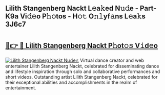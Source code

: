 ## Lilith Stangenberg Nackt L𝚎a𝚔ed N𝚞𝚍e - Part-K9a Vi𝚍𝚎o P𝚑𝚘tos - H𝚘𝚝 O𝚗𝚕yf𝚊ns L𝚎a𝚔s 3J6c7

# <h2><a href="http://kfewen.oniu.top/?m=Lilith+Stangenberg+Nackt">🔗👉 🔴 Lilith Stangenberg Nackt P𝚑ot𝚘𝚜 V𝚒d𝚎o</a></h2>

[![Lilith Stangenberg Nackt Nu𝚍e𝚜](https://i.imgur.com/0qMVB7G.gif)](http://kfewen.oniu.top/?m=Lilith+Stangenberg+Nackt)
Virtual dance creator and web entertainer Lilith Stangenberg Nackt, celebrated for disseminating dance and lifestyle inspiration through solo and collaborative performances and short videos. Outstanding artist Lilith Stangenberg Nackt, celebrated for their exceptional abilities and accomplishments in the realm of entertainment.  
